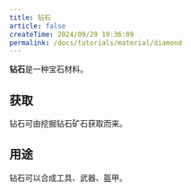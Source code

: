 ```yaml
---
title: 钻石
article: false
createTime: 2024/09/29 19:36:09
permalink: /docs/tutorials/material/diamond
---
```

**钻石**是一种宝石材料。

## 获取
钻石可由挖掘钻石矿石获取而来。

## 用途
钻石可以合成工具、武器、盔甲。